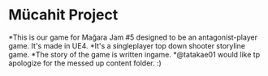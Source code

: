 # Mücahit Project
*This is our game for Mağara Jam #5 designed to be an antagonist-player game. It's made in UE4.
*It's a singleplayer top down shooter storyline game. 
*The story of the game is written ingame.
*@tatakae01 would like tp apologize for the messed up content folder. :)
